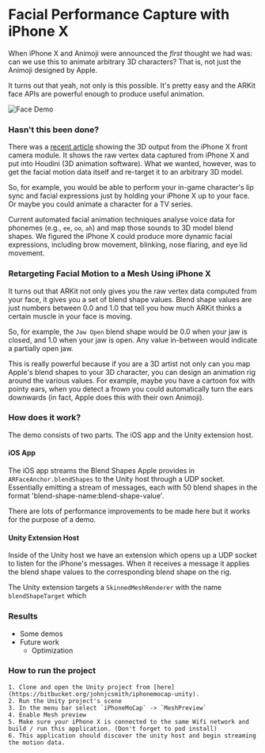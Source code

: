 # Facial Performance Capture with iPhone X #

When iPhone X and Animoji were announced the *first* thought we had was: can we use this to animate arbitrary 3D characters? That is, not just the Animoji designed by Apple.

It turns out that yeah, not only is this possible. It's pretty easy and the ARKit face APIs are powerful enough to produce useful animation.

![Face Demo](images/result.gif)

### Hasn't this been done? ###

There was a [recent article](http://prostheticknowledge.tumblr.com/post/167520295696/iphone-x-face-motion-capture-into-houdini-were) showing the 3D output from the iPhone X front camera module. It shows the raw vertex data captured from iPhone X and put into Houdini (3D animation software). What we wanted, however, was to get the facial motion data itself and re-target it to an arbitrary 3D model.

So, for example, you would be able to perform your in-game character's lip sync and facial expressions just by holding your iPhone X up to your face. Or maybe you could animate a character for a TV series.

Current automated facial animation techniques analyse voice data for phonemes (e.g., `ee`, `oo`, `ah`) and map those sounds to 3D model blend shapes. We figured the iPhone X could produce more dynamic facial expressions, including brow movement, blinking, nose flaring, and eye lid movement.

### Retargeting Facial Motion to a Mesh Using iPhone X ###

It turns out that ARKit not only gives you the raw vertex data computed from your face, it gives you a set of blend shape values. Blend shape values are just numbers between 0.0 and 1.0 that tell you how much ARKit thinks a certain muscle in your face is moving.

So, for example, the `Jaw Open` blend shape would be 0.0 when your jaw is closed, and 1.0 when your jaw is open. Any value in-between would indicate a partially open jaw.

This is really powerful because if you are a 3D artist not only can you map Apple's blend shapes to your 3D character, you can design an animation rig around the various values. For example, maybe you have a cartoon fox with pointy ears, when you detect a frown you could automatically turn the ears downwards (in fact, Apple does this with their own Animoji).

### How does it work? ###

The demo consists of two parts. The iOS app and the Unity extension host.

#### iOS App  ####

The iOS app streams the Blend Shapes Apple provides in `ARFaceAnchor.blendShapes` to the Unity host through a UDP socket. Essentially emitting a stream of messages, each with 50 blend shapes in the format 'blend-shape-name:blend-shape-value'.

There are lots of performance improvements to be made here but it works for the purpose of a demo.

#### Unity Extension Host ####

Inside of the Unity host we have an extension which opens up a UDP socket to listen for the iPhone's messages. When it receives a message it applies the blend shape values to the corresponding blend shape on the rig.

The Unity extension targets a `SkinnedMeshRenderer` with the name `blendShapeTarget` which

### Results ###

* Some demos
* Future work
    -  Optimization

### How to run the project ###

    1. Clone and open the Unity project from [here](https://bitbucket.org/johnjcsmith/iphonemocap-unity).
    2. Run the Unity project's scene
    3. In the menu bar select `iPhoneMoCap` -> `MeshPreview`
    4. Enable Mesh preview
    5. Make sure your iPhone X is connected to the same Wifi network and build / run this application. (Don't forget to pod install)
    6. This application should discover the unity host and begin streaming the motion data.
